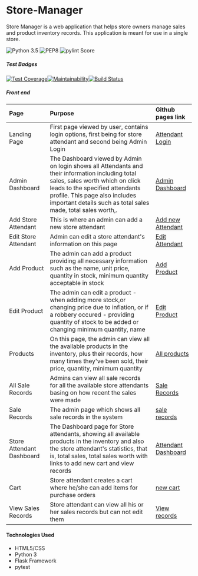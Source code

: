 # Store-Manager
Store Manager is a web application that helps store owners manage sales and product inventory records. This application is meant for use in a single store.


![Python 3.5](https://img.shields.io/badge/python-3.5+-blue.svg) ![PEP8](https://img.shields.io/badge/code%20style-pep8-blue.svg) ![pylint Score](https://mperlet.github.io/pybadge/badges/7.89.svg)

##### Test Badges

[![Test Coverage](https://api.codeclimate.com/v1/badges/a99a88d28ad37a79dbf6/test_coverage)](https://codeclimate.com/github/codeclimate/codeclimate/test_coverage)[![Maintainability](https://api.codeclimate.com/v1/badges/a99a88d28ad37a79dbf6/maintainability)](https://codeclimate.com/github/codeclimate/codeclimate/maintainability)[![Build Status](https://travis-ci.org/patrickf949/Store-Manager.svg?branch=ft-PageDesign-Improved)](https://travis-ci.org/patrickf949/Store-Manager)


##### Front end 


| Page | Purpose | Github pages link |
| :---------------- | :---------------| :--------------- |
| Landing Page | First page viewed by user, contains login options, first being for store attendant and second being Admin Login | [Attendant Login](https://patrickf949.github.io/Store-Manager/UI/templates/) |
| Admin Dashboard | The Dashboard viewed by Admin on login shows all Attendants and their information including total sales, sales worth which on click leads to the specified attendants profile. This page also includes important details such as total sales made, total sales worth,.  | [Admin Dashboard](https://patrickf949.github.io/Store-Manager/UI/templates/admin_home.html) |
| Add Store Attendant | This is where an admin can add a new store attendant | [Add new Attendant](https://patrickf949.github.io/Store-Manager/UI/templates/signup.html) |
| Edit Store Attendant | Admin can edit a store attendant's information on this page | [Edit Attendant](https://patrickf949.github.io/Store-Manager/UI/templates/editattendant.html) |
| Add Product | The admin can add a product providing all necessary information such as the name, unit price, quantity in stock, minimum quantity acceptable in stock | [Add Product](https://patrickf949.github.io/Store-Manager/UI/templates/newproduct.html) |
| Edit Product | The admin can edit a product - when adding more stock,or changing price due to  inflation, or if a robbery occured - providing quantity of stock to be added or changing minimum quantity, name | [Edit Product](https://patrickf949.github.io/Store-Manager/UI/templates/editproduct.html) |
| Products | On this page, the admin can view all the available products in the inventory, plus their records, how many times they've been sold, their price, quantity, minimum quantity | [All products](https://patrickf949.github.io/Store-Manager/UI/templates/products.html) |
| All Sale Records | Admins can view all sale records for all the available store attendants basing on how recent the sales were made | [Sale Records](https://patrickf949.github.io/Store-Manager/UI/templates/all_records.html) |
| Sale Records | The admin page which shows all sale records in the system | [sale records](https://patrickf949.github.io/Store-Manager/UI/templates/records.html) |
| Store Attendant Dashboard | The Dashboard page for Store attendants, showing all available products in the inventory and also the store attendant's statistics, that is, total sales, total sales worth with links to add new cart and view records | [Attendant Dashboard](https://patrickf949.github.io/Store-Manager/UI/templates/attendant_home.html) |
| Cart | Store attendant creates a cart where he/she can add items for purchase orders | [new cart](https://patrickf949.github.io/Store-Manager/UI/templates/cart.html) |
| View Sales Records | Store attendant can view all his or her sales records but can not edit them | [View records](https://patrickf949.github.io/Store-Manager/UI/templates/attendant_records.html) |

#### Technologies Used
- HTML5/CSS
- Python 3
- Flask Framework
- pytest
